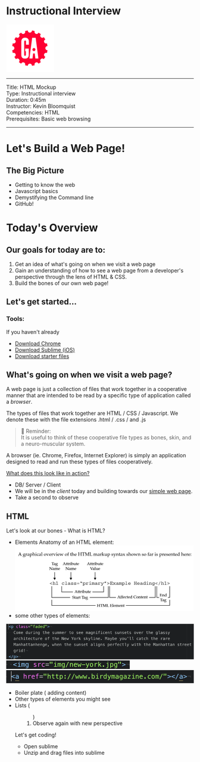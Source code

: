 # Instructional Interview
![ga](ga_cog.png) <br>

---
Title: HTML Mockup <br>
Type: Instructional interview<br>
Duration: 0:45m<br>
Instructor: Kevin Bloomquist<br>
Competencies: HTML <br>
Prerequisites: Basic web browsing <br>

---
# Let's Build a Web Page!

## The Big Picture

- Getting to know the web
- Javascript basics
- Demystifying the Command line
- GitHub!

# Today's Overview

## Our goals for today are to:
1) Get an idea of what's going on when we visit a web page
2) Gain an understanding of how to see a web page from a developer's perspective through the lens of HTML & CSS.
3) Build the bones of our own web page!

## Let's get started...

### Tools:

If you haven't already
- [Download Chrome](https://www.google.com/chrome/?brand=CHBD&gclid=CjwKCAjw0N3nBRBvEiwAHMwvNvW0f2iPctKU-wLVSLZo2oVRC_0GAhYZkJL0ePH2f3XS-TPq7h6hkRoC4MgQAvD_BwE&gclsrc=aw.ds)
- [Download Sublime (iOS)](https://download.sublimetext.com/Sublime%20Text%20Build%203207.dmg)
- [Download starter files](https://ga.co/2JYsw3Y)




## What's going on when we visit a web page?
A web page is just a collection of files that work together in a cooperative manner that are intended to be read by a specific type of application called a *browser*.

The types of files that work together are HTML / CSS / Javascript. We denote these with the file extensions <filename>.html / <filename>.css / and <filename>.js
  
>:elephant: Reminder:<br>
It is useful to think of these cooperative file types as bones, skin, and a neuro-muscular system.

A browser (ie. Chrome, Firefox, Internet Explorer) is simply an application designed to read and run these types of files cooperatively.

[What does this look like in action?](www.birdymagazine.com)

- DB/ Server / Client 
- We will be in the *client* today and building towards our [simple web page](ga.co/responsive-web-page).
- Take a second to observe

## HTML
Let's look at our bones - What is HTML?
- Elements 
Anatomy of an HTML element:</br>
![anatomy](https://github.com/kevinBloomquistGA/instructionalInterview/blob/master/html_element.png)</br>
- some other types of elements:</br>

![<p> tag](https://github.com/kevinBloomquistGA/instructionalInterview/blob/master/p_tag_class.png)</br>
![image](https://github.com/kevinBloomquistGA/instructionalInterview/blob/master/image_element.png)</br>
![<a> tag](https://github.com/kevinBloomquistGA/instructionalInterview/blob/master/a_tag.png)</br>
  
- Boiler plate (<head><body> adding content)
- Other types of elements you might see
- Lists (<ul><ol>)
- Observe again with new perspective

Let's get coding!

- Open sublime
- Unzip and drag files into sublime


